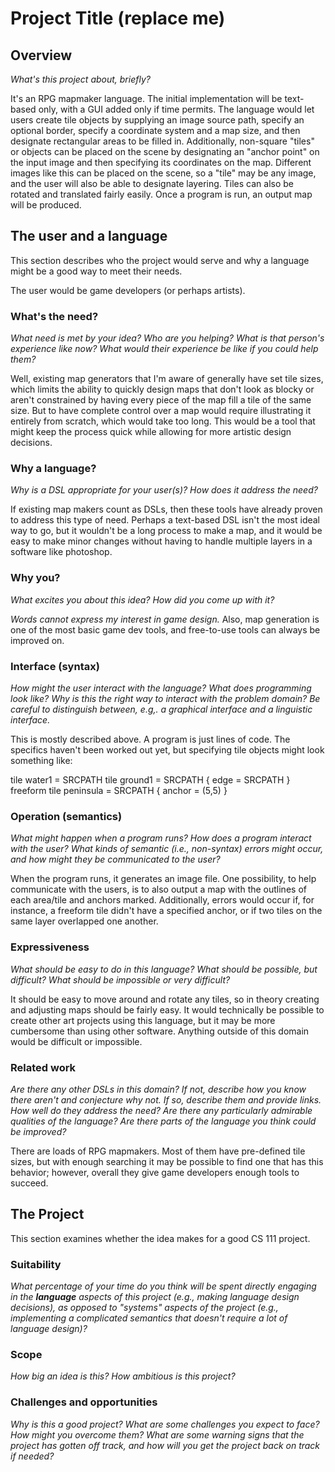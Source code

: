 # Project Title (replace me)

## Overview
_What's this project about, briefly?_

It's an RPG mapmaker language. The initial implementation will be text-based only, with a GUI added only if time permits.
The language would let users create tile objects by supplying an image source path, specify an optional border, specify a coordinate system and a map size, and then designate rectangular areas to be filled in. Additionally, non-square "tiles" or objects can be placed on the scene by designating an "anchor point" on the input image and then specifying its coordinates on the map. Different images like this can be placed on the scene, so a "tile" may be any image, and the user will also be able to designate layering. Tiles can also be rotated and translated fairly easily. Once a program is run, an output map will be produced.

## The user and a language
This section describes who the project would serve and why a language might be a
good way to meet their needs.

The user would be game developers (or perhaps artists).

### What's the need?
_What need is met by your idea? Who are you helping? What is that person's
experience like now? What would their experience be like if you could help 
them?_

Well, existing map generators that I'm aware of generally have set tile sizes, which limits the ability to quickly design maps that don't look as blocky or aren't constrained by having every piece of the map fill a tile of the same size. But to have complete control over a map would require illustrating it entirely from scratch, which would take too long. This would be a tool that might keep the process quick while allowing for more artistic design decisions. 

### Why a language?
_Why is a DSL appropriate for your user(s)? How does it address the need?_

If existing map makers count as DSLs, then these tools have already proven to address this type of need.
Perhaps a text-based DSL isn't the most ideal way to go, but it wouldn't be a long process to make a map, and it would be easy to make minor changes without having to handle multiple layers in a software like photoshop.

### Why you?
_What excites you about this idea? How did you come up with it?_

_Words cannot express my interest in game design._
Also, map generation is one of the most basic game dev tools, and free-to-use tools can always be improved on.

### Interface (syntax)
_How might the user interact with the language? What does programming look 
like? Why is this the right way to interact with the problem domain? Be careful
to distinguish between, e.g,. a graphical interface and a linguistic interface._ 

This is mostly described above. A program is just lines of code. The specifics haven't been worked out yet, but specifying tile objects might look something like:

tile water1 = SRCPATH
tile ground1 = SRCPATH {
	edge = SRCPATH
}
freeform tile peninsula = SRCPATH {
	anchor = (5,5)
}


### Operation (semantics)
_What might happen when a program runs? How does a program interact with the
user? What kinds of semantic (i.e., non-syntax) errors might occur, and how 
might they be communicated to the user?_

When the program runs, it generates an image file.
One possibility, to help communicate with the users, is to also output a map with the outlines of each area/tile and anchors marked.
Additionally, errors would occur if, for instance, a freeform tile didn't have a specified anchor, or if two tiles on the same layer overlapped one another.

### Expressiveness
_What should be easy to do in this language? What should be possible, but
difficult? What should be impossible or very difficult?_

It should be easy to move around and rotate any tiles, so in theory creating and adjusting maps should be fairly easy. It would technically be possible to create other art projects using this language, but it may be more cumbersome than using other software.
Anything outside of this domain would be difficult or impossible.

### Related work
_Are there any other DSLs in this domain? If not, describe how you know there
aren't and conjecture why not. If so, describe them and provide links. How well 
do they address the need? Are there any particularly admirable qualities of the
language? Are there parts of the language you think could be improved?_

There are loads of RPG mapmakers. Most of them have pre-defined tile sizes, but with enough searching it may be possible to find one that has this behavior; however, overall they give game developers enough tools to succeed. 


## The Project
This section examines whether the idea makes for a good CS 111 project.


### Suitability
_What percentage of your time do you think will be spent directly engaging in
the **language** aspects of this project (e.g., making language design
decisions), as opposed to "systems" aspects of the project (e.g., implementing a
complicated semantics that doesn't require a lot of language design)?_


### Scope
_How big an idea is this? How ambitious is this project?_


### Challenges and opportunities
_Why is this a good project? What are some challenges you expect to face? How
might you overcome them? What are some warning signs that the project has gotten
off track, and how will you get the project back on track if needed?_



